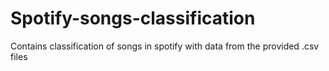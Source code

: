 # Spotify-songs-classification
Contains classification of songs in spotify with data from the provided .csv files
